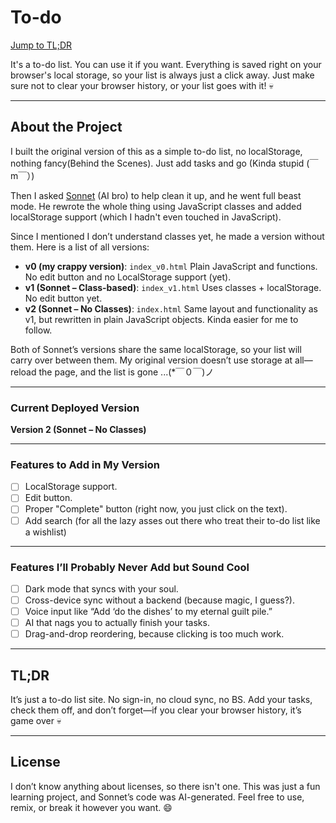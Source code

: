 # To-do

[Jump to TL;DR](#tldr)

It's a to-do list. You can use it if you want. Everything is saved right on your browser's local storage, so your list is always just a click away. Just make sure not to clear your browser history, or your list goes with it! 💀

---

## About the Project

I built the original version of this as a simple to-do list, no localStorage, nothing fancy(Behind the Scenes). Just add tasks and go (Kinda stupid (￣m￣）)

Then I asked [Sonnet](https://www.anthropic.com/claude/sonnet) (AI bro) to help clean it up, and he went full beast mode. He rewrote the whole thing using JavaScript classes and added localStorage support (which I hadn't even touched in JavaScript). 

Since I mentioned I don’t understand classes yet, he made a version without them.
Here is a list of all versions:

- **v0 (my crappy version)**: `index_v0.html` Plain JavaScript and functions. No edit button and no LocalStorage support (yet).
- **v1 (Sonnet – Class-based)**: `index_v1.html` Uses classes + localStorage. No edit button yet.
- **v2 (Sonnet – No Classes)**: `index.html` Same layout and functionality as v1, but rewritten in plain JavaScript objects. Kinda easier for me to follow.
  
Both of Sonnet’s versions share the same localStorage, so your list will carry over between them. My original version doesn’t use storage at all—reload the page, and the list is gone ...(*￣０￣)ノ

---

### Current Deployed Version

**Version 2 (Sonnet – No Classes)**

---

### Features to Add in My Version

- [ ] LocalStorage support.
- [ ] Edit button.
- [ ] Proper "Complete" button (right now, you just click on the text).
- [ ] Add search (for all the lazy asses out there who treat their to-do list like a wishlist)

---

### Features I’ll Probably Never Add but Sound Cool

- [ ] Dark mode that syncs with your soul.
- [ ] Cross-device sync without a backend (because magic, I guess?).
- [ ] Voice input like “Add ‘do the dishes’ to my eternal guilt pile.”
- [ ] AI that nags you to actually finish your tasks.
- [ ] Drag-and-drop reordering, because clicking is too much work.

---

## TL;DR

It’s just a to-do list site. No sign-in, no cloud sync, no BS.
Add your tasks, check them off, and don’t forget—if you clear your browser history, it’s game over 💀

---

## License

I don’t know anything about licenses, so there isn't one. This was just a fun learning project, and Sonnet’s code was AI-generated. Feel free to use, remix, or break it however you want. 😄
